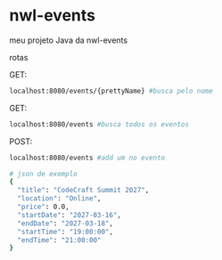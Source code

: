 # nwl-events
meu projeto Java da nwl-events

rotas


GET: 
```bash
localhost:8080/events/{prettyName} #busca pelo nome
```
GET: 
```bash
localhost:8080/events #busca todos os eventos
```
POST:
```bash
localhost:8080/events #add um no evento

# json de exemplo
{
  "title": "CodeCraft Summit 2027",
  "location": "Online",
  "price": 0.0,
  "startDate": "2027-03-16",
  "endDate": "2027-03-18",
  "startTime": "19:00:00",
  "endTime": "21:00:00"
}
```